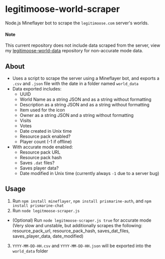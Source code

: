 # legitimoose-world-scraper
Node.js Mineflayer bot to scrape the `legitimoose.com` server's worlds.

#### Note
This current repository does not include data scraped from the server, view my [legitimoose-world-data](https://github.com/unin-able/legitimoose-world-data) repository for non-accurate mode data.
## About
- Uses a script to scrape the server using a Mineflayer bot, and exports a `.csv` and `.json` file with the date in a folder named `world_data`
- Data exported includes:
  - UUID
  - World Name as a string JSON and as a string without formatting
  - Description as a string JSON and as a string without formatting
  - Item used for the icon
  - Owner as a string JSON and a string without formatting
  - Visits
  - Votes
  - Date created in Unix time
  - Resource pack enabled?
  - Player count (-1 if offline)
- With accurate mode enabled:
  - Resource pack URL
  - Resource pack hash
  - Saves `.dat` files?
  - Saves player data?
  - Date modified in Unix time (currently always `-1` due to a server bug)

## Usage
1. Run `npm install mineflayer`, `npm install prismarine-auth`, and `npm install prismarine-chat`
2. Run `node legitmoose-scraper.js`
 - (Optional) Run `node legitmoose-scraper.js true` for accurate mode (Very slow and unstable, but additionally scrapes the following: resource_pack_url, resource_pack_hash, saves_dat_files, saves_player_data, date_modified)
3. `YYYY-MM-DD-HH.csv` and `YYYY-MM-DD-HH.json` will be exported into the  `world_data` folder
